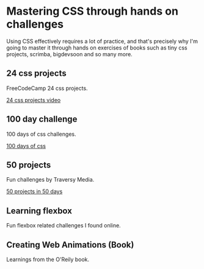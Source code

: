 # Mastering CSS through hands on challenges

Using CSS effectively requires a lot of practice, and that's precisely why I'm going to master it through hands on exercises of books such as tiny css projects, scrimba, bigdevsoon and so many more.

## 24 css projects

FreeCodeCamp 24 css projects.

[24 css projects video](https://www.youtube.com/watch?v=TzuWIHGFKCQ)

## 100 day challenge

100 days of css challenges.

[100 days of css](https://100dayscss.com/)

## 50 projects

Fun challenges by Traversy Media.

[50 projects in 50 days](https://50projects50days.com/)

## Learning flexbox

Fun flexbox related challenges I found online.

## Creating Web Animations (Book)

Learnings from the O'Reily book.